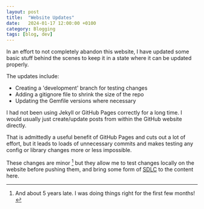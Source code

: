 ```yaml
---
layout: post
title:  "Website Updates"
date:   2024-01-17 12:00:00 +0100
category: Blogging
tags: [blog, dev]
---
```


In an effort to not completely abandon this website, I have updated some basic stuff behind the scenes to keep it in a state where it can be updated properly. 

The updates include:
- Creating a 'development' branch for testing changes
- Adding a gitignore file to shrink the size of the repo
- Updating the Gemfile versions where necessary

I had not been using Jekyll or GitHub Pages correctly for a long time. I would usually just create/update posts from within the GitHub website directly. 

That is admittedly a useful benefit of GitHub Pages and cuts out a lot of effort, but it leads to loads of unnecessary commits and makes testing any config or library changes more or less impossible. 

These changes are minor [^1] but they allow me to test changes locally on the website before pushing them, and bring some form of [SDLC][sdlc] to the content here. 

[^1]:And about 5 years late. I was doing things right for the first few months!

[sdlc]:https://en.wikipedia.org/wiki/Systems_development_life_cycle
